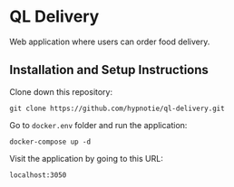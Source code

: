 # QL Delivery

Web application where users can order food delivery.

## Installation and Setup Instructions

Clone down this repository:  
```
git clone https://github.com/hypnotie/ql-delivery.git
```  

Go to `docker.env` folder and run the application:  
```
docker-compose up -d
```  

Visit the application by going to this URL:  
  
`localhost:3050`